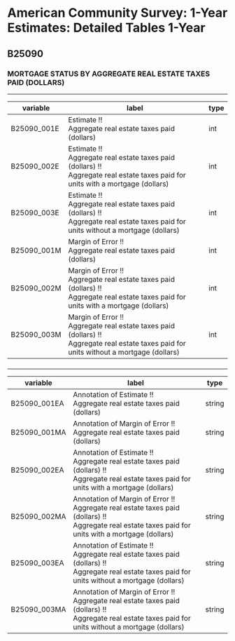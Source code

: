 # American Community Survey: 1-Year Estimates: Detailed Tables 1-Year

## B25090

### MORTGAGE STATUS BY AGGREGATE REAL ESTATE TAXES PAID (DOLLARS)

___

| variable | label | type |
| ----- | ----- | ----- |
| B25090_001E | Estimate !!<br>Aggregate real estate taxes paid (dollars) | int |
| B25090_002E | Estimate !!<br>Aggregate real estate taxes paid (dollars) !!<br>Aggregate real estate taxes paid for units with a mortgage (dollars) | int |
| B25090_003E | Estimate !!<br>Aggregate real estate taxes paid (dollars) !!<br>Aggregate real estate taxes paid for units without a mortgage (dollars) | int |
| B25090_001M | Margin of Error !!<br>Aggregate real estate taxes paid (dollars) | int |
| B25090_002M | Margin of Error !!<br>Aggregate real estate taxes paid (dollars) !!<br>Aggregate real estate taxes paid for units with a mortgage (dollars) | int |
| B25090_003M | Margin of Error !!<br>Aggregate real estate taxes paid (dollars) !!<br>Aggregate real estate taxes paid for units without a mortgage (dollars) | int |
### 

___

| variable | label | type |
| ----- | ----- | ----- |
| B25090_001EA | Annotation of Estimate !!<br>Aggregate real estate taxes paid (dollars) | string |
| B25090_001MA | Annotation of Margin of Error !!<br>Aggregate real estate taxes paid (dollars) | string |
| B25090_002EA | Annotation of Estimate !!<br>Aggregate real estate taxes paid (dollars) !!<br>Aggregate real estate taxes paid for units with a mortgage (dollars) | string |
| B25090_002MA | Annotation of Margin of Error !!<br>Aggregate real estate taxes paid (dollars) !!<br>Aggregate real estate taxes paid for units with a mortgage (dollars) | string |
| B25090_003EA | Annotation of Estimate !!<br>Aggregate real estate taxes paid (dollars) !!<br>Aggregate real estate taxes paid for units without a mortgage (dollars) | string |
| B25090_003MA | Annotation of Margin of Error !!<br>Aggregate real estate taxes paid (dollars) !!<br>Aggregate real estate taxes paid for units without a mortgage (dollars) | string |

